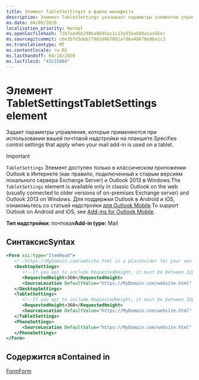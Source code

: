 ```yaml
---
title: Элемент TabletSettingst в файле манифеста
description: Элемент TabletSettings указывает параметры элементов управления, которые применяются при использовании почтовой надстройки на планшете.
ms.date: 04/09/2020
localization_priority: Normal
ms.openlocfilehash: 71b7aed6b2906a8695ac1c13e93ba60da1aa56ec
ms.sourcegitcommit: c6e3bfd3deb77982d0b7082afd6a48678e96e1c3
ms.translationtype: MT
ms.contentlocale: ru-RU
ms.lasthandoff: 04/10/2020
ms.locfileid: "43215084"
---
```

# <a name="tabletsettings-element"></a><span data-ttu-id="b2f35-103">Элемент TabletSettingst</span><span class="sxs-lookup"><span data-stu-id="b2f35-103">TabletSettings element</span></span>

<span data-ttu-id="b2f35-104">Задает параметры управления, которые применяются при использовании вашей почтовой надстройки на планшете.</span><span class="sxs-lookup"><span data-stu-id="b2f35-104">Specifies control settings that apply when your mail add-in is used on a tablet.</span></span>

> [!IMPORTANT]
> <span data-ttu-id="b2f35-105">`TabletSettings` Элемент доступен только в классическом приложении Outlook в Интернете (как правило, подключенный к старым версиям локального сервера Exchange Server) и Outlook 2013 в Windows.</span><span class="sxs-lookup"><span data-stu-id="b2f35-105">The `TabletSettings` element is available only in classic Outlook on the web (usually connected to older versions of on-premises Exchange server) and Outlook 2013 on Windows.</span></span> <span data-ttu-id="b2f35-106">Для поддержки Outlook в Android и iOS, ознакомьтесь со статьей надстройки [для Outlook Mobile](../../outlook/outlook-mobile-addins.md).</span><span class="sxs-lookup"><span data-stu-id="b2f35-106">To support Outlook on Android and iOS, see [Add-ins for Outlook Mobile](../../outlook/outlook-mobile-addins.md).</span></span>

<span data-ttu-id="b2f35-107">**Тип надстройки:** почтовая</span><span class="sxs-lookup"><span data-stu-id="b2f35-107">**Add-in type:** Mail</span></span>

## <a name="syntax"></a><span data-ttu-id="b2f35-108">Синтаксис</span><span class="sxs-lookup"><span data-stu-id="b2f35-108">Syntax</span></span>

```XML
<Form xsi:type="ItemRead">
   <!--https://MyDomain.com/website.html is a placeholder for your own add-in website.-->
   <DesktopSettings>
      <!--If you opt to include RequestedHeight, it must be between 32px to 450px, inclusive.-->
      <RequestedHeight>360</RequestedHeight>
      <SourceLocation DefaultValue="https://MyDomain.com/website.html" />
   </DesktopSettings>
   <TabletSettings>
      <!--If you opt to include RequestedHeight, it must be between 32px to 450px, inclusive.-->
      <RequestedHeight>360</RequestedHeight>
      <SourceLocation DefaultValue="https://MyDomain.com/website.html" />
   </TabletSettings>
   <PhoneSettings>
      <SourceLocation DefaultValue="https://MyDomain.com/website.html" />
   </PhoneSettings>
</Form>
```

## <a name="contained-in"></a><span data-ttu-id="b2f35-109">Содержится в</span><span class="sxs-lookup"><span data-stu-id="b2f35-109">Contained in</span></span>

[<span data-ttu-id="b2f35-110">Form</span><span class="sxs-lookup"><span data-stu-id="b2f35-110">Form</span></span>](form.md)
